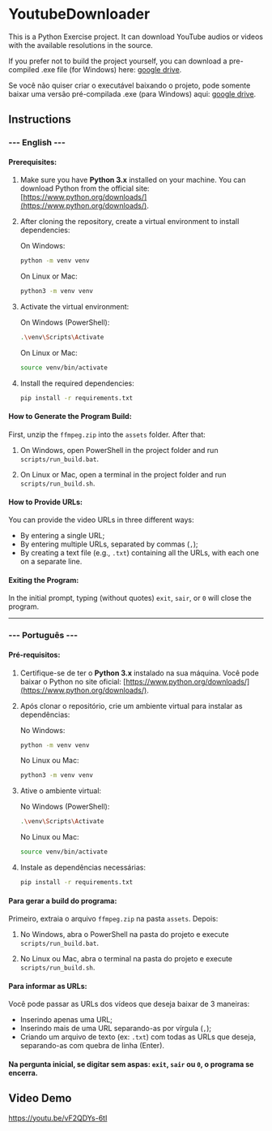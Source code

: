 # YoutubeDownloader

This is a Python Exercise project. It can download YouTube audios or videos with the available resolutions in the source.

If you prefer not to build the project yourself, you can download a pre-compiled .exe file (for Windows) here: [google drive](https://drive.google.com/file/d/1B7DtESr5JM7fhm0sgY8lxS5pHCzhfry4/view?).

Se você não quiser criar o executável baixando o projeto, pode somente baixar uma versão pré-compilada .exe (para Windows) aqui: [google drive](https://drive.google.com/file/d/1B7DtESr5JM7fhm0sgY8lxS5pHCzhfry4/view?).

## Instructions

### --- English ---

#### Prerequisites:

1. Make sure you have **Python 3.x** installed on your machine. You can download Python from the official site: [https://www.python.org/downloads/](https://www.python.org/downloads/).
   
2. After cloning the repository, create a virtual environment to install dependencies:
   
   On Windows:
   ```bash
   python -m venv venv
   ```

   On Linux or Mac:
   ```bash
   python3 -m venv venv
   ```

3. Activate the virtual environment:
   
   On Windows (PowerShell):
   ```bash
   .\venv\Scripts\Activate
   ```

   On Linux or Mac:
   ```bash
   source venv/bin/activate
   ```

4. Install the required dependencies:
   ```bash
   pip install -r requirements.txt
   ```

#### How to Generate the Program Build:

First, unzip the `ffmpeg.zip` into the `assets` folder. After that:

1. On Windows, open PowerShell in the project folder and run `scripts/run_build.bat`.
   
2. On Linux or Mac, open a terminal in the project folder and run `scripts/run_build.sh`.

#### How to Provide URLs:

You can provide the video URLs in three different ways:

- By entering a single URL;
- By entering multiple URLs, separated by commas (`,`);
- By creating a text file (e.g., `.txt`) containing all the URLs, with each one on a separate line.

#### Exiting the Program:

In the initial prompt, typing (without quotes) `exit`, `sair`, or `0` will close the program.

---

### --- Português ---

#### Pré-requisitos:

1. Certifique-se de ter o **Python 3.x** instalado na sua máquina. Você pode baixar o Python no site oficial: [https://www.python.org/downloads/](https://www.python.org/downloads/).
   
2. Após clonar o repositório, crie um ambiente virtual para instalar as dependências:
   
   No Windows:
   ```bash
   python -m venv venv
   ```

   No Linux ou Mac:
   ```bash
   python3 -m venv venv
   ```

3. Ative o ambiente virtual:
   
   No Windows (PowerShell):
   ```bash
   .\venv\Scripts\Activate
   ```

   No Linux ou Mac:
   ```bash
   source venv/bin/activate
   ```

4. Instale as dependências necessárias:
   ```bash
   pip install -r requirements.txt
   ```

#### Para gerar a build do programa:

Primeiro, extraia o arquivo `ffmpeg.zip` na pasta `assets`. Depois:

1. No Windows, abra o PowerShell na pasta do projeto e execute `scripts/run_build.bat`.

2. No Linux ou Mac, abra o terminal na pasta do projeto e execute `scripts/run_build.sh`.

#### Para informar as URLs:

Você pode passar as URLs dos vídeos que deseja baixar de 3 maneiras:

- Inserindo apenas uma URL;
- Inserindo mais de uma URL separando-as por vírgula (`,`);
- Criando um arquivo de texto (ex: `.txt`) com todas as URLs que deseja, separando-as com quebra de linha (Enter).

#### Na pergunta inicial, se digitar sem aspas: `exit`, `sair` ou `0`, o programa se encerra.


## Video Demo

https://youtu.be/vF2QDYs-6tI
